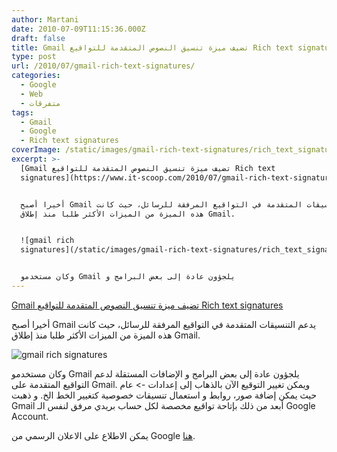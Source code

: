 ```yaml
---
author: Martani
date: 2010-07-09T11:15:36.000Z
draft: false
title: Gmail تضيف ميزة تنسيق النصوص المتقدمة للتواقيع Rich text signatures
type: post
url: /2010/07/gmail-rich-text-signatures/
categories:
  - Google
  - Web
  - متفرقات
tags:
  - Gmail
  - Google
  - Rich text signatures
coverImage: /static/images/gmail-rich-text-signatures/rich_text_signatures1.png
excerpt: >-
  [Gmail تضيف ميزة تنسيق النصوص المتقدمة للتواقيع Rich text
  signatures](https://www.it-scoop.com/2010/07/gmail-rich-text-signatures/)


  أخيرا أصبح Gmail يدعم التنسيقات المتقدمة في التواقيع المرفقة للرسائل، حيث كانت
  هذه الميزة من الميزات الأكثر طلبا منذ إطلاق Gmail.


  ![gmail rich
  signatures](/static/images/gmail-rich-text-signatures/rich_text_signatures1.png)


  وكان مستخدمو Gmail يلجؤون عادة إلى بعض البرامج و
---
```

[Gmail تضيف ميزة تنسيق النصوص المتقدمة للتواقيع Rich text signatures](https://www.it-scoop.com/2010/07/gmail-rich-text-signatures/)

أخيرا أصبح Gmail يدعم التنسيقات المتقدمة في التواقيع المرفقة للرسائل، حيث كانت هذه الميزة من الميزات الأكثر طلبا منذ إطلاق Gmail.

![gmail rich signatures](/static/images/gmail-rich-text-signatures/rich_text_signatures1.png)

وكان مستخدمو Gmail يلجؤون عادة إلى بعض البرامج و الإضافات المستقلة لدعم التواقيع المتقدمة على Gmail. ويمكن تغيير التوقيع الآن بالذهاب إلى إعدادات -> عام حيث يمكن إضافة صور، روابط و استعمال تنسيقات خصوصية كتغيير الخط الخ. و ذهبت Gmail أبعد من ذلك بإتاحة تواقيع مخصصة لكل حساب بريدي مرفق لنفس الـ Google Account.

يمكن الاطلاع على الاعلان الرسمي من Google [هنا](http://gmailblog.blogspot.com/2010/07/rich-text-signatures.html).
